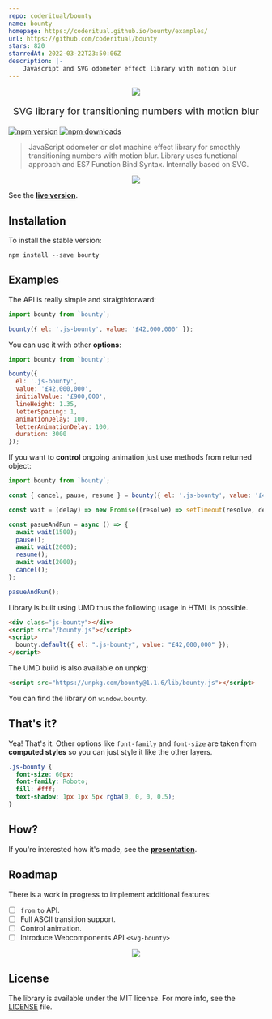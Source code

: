 ```yaml
---
repo: coderitual/bounty
name: bounty
homepage: https://coderitual.github.io/bounty/examples/
url: https://github.com/coderitual/bounty
stars: 820
starredAt: 2022-03-22T23:50:06Z
description: |-
    Javascript and SVG odometer effect library with motion blur
---
```


<p align="center">
  <img src ="docs/bounty.PNG"/>
</p>
<p align="center" style="font-size: 1.2rem;">SVG library for transitioning numbers with motion blur</p>

[![npm version](https://badge.fury.io/js/bounty.svg)](https://www.npmjs.com/package/bounty)
[![npm downloads](https://img.shields.io/npm/dt/bounty.svg?maxAge=2592000)](https://www.npmjs.com/package/bounty)

> JavaScript odometer or slot machine effect library for smoothly transitioning numbers with motion blur. Library uses functional approach and ES7 Function Bind Syntax. Internally based on SVG.

<p align="center"><img src ="docs/logo.gif"/></p>

See the **[live version](https://coderitual.github.io/bounty/examples/)**.

## Installation

To install the stable version:

`npm install --save bounty`

## Examples

The API is really simple and straigthforward:

```js
import bounty from `bounty`;

bounty({ el: '.js-bounty', value: '£42,000,000' });
```

You can use it with other **options**:

```js
import bounty from `bounty`;

bounty({
  el: '.js-bounty',
  value: '£42,000,000',
  initialValue: '£900,000',
  lineHeight: 1.35,
  letterSpacing: 1,
  animationDelay: 100,
  letterAnimationDelay: 100,
  duration: 3000
});
```

If you want to **control** ongoing animation just use methods from returned object:

```js
import bounty from `bounty`;

const { cancel, pause, resume } = bounty({ el: '.js-bounty', value: '£42,000,000' });

const wait = (delay) => new Promise((resolve) => setTimeout(resolve, delay));

const pasueAndRun = async () => {
  await wait(1500);
  pause();
  await wait(2000);
  resume();
  await wait(2000);
  cancel();
};

pasueAndRun();
```

Library is built using UMD thus the following usage in HTML is possible.

```html
<div class="js-bounty"></div>
<script src="/bounty.js"></script>
<script>
  bounty.default({ el: ".js-bounty", value: "£42,000,000" });
</script>
```

The UMD build is also available on unpkg:

```html
<script src="https://unpkg.com/bounty@1.1.6/lib/bounty.js"></script>
```

You can find the library on `window.bounty`.

## That's it?

Yea! That's it. Other options like `font-family` and `font-size` are taken from **computed styles** so you can just style it like the other layers.

```css
.js-bounty {
  font-size: 60px;
  font-family: Roboto;
  fill: #fff;
  text-shadow: 1px 1px 5px rgba(0, 0, 0, 0.5);
}
```

## How?

If you're interested how it's made, see the **[presentation](http://slides.com/coderitual/odoo-js)**.

## Roadmap

There is a work in progress to implement additional features:

- [ ] `from` `to` API.
- [ ] Full ASCII transition support.
- [ ] Control animation.
- [ ] Introduce Webcomponents API `<svg-bounty>`

<p align="center"><img src ="docs/example2.gif"/></p>

## License

The library is available under the MIT license. For more info, see the [LICENSE](LICENSE) file.

